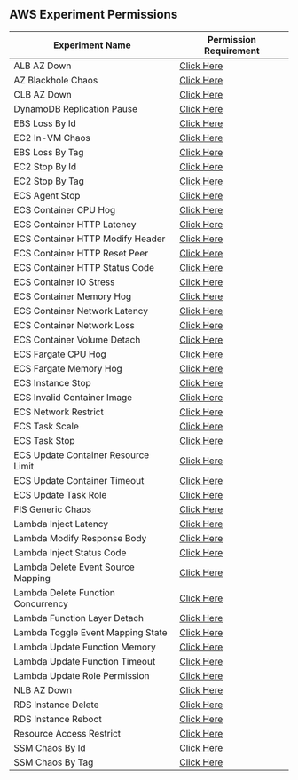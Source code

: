 ## AWS Experiment Permissions 

| Experiment Name                      | Permission Requirement                                   |
|--------------------------------------|----------------------------------------------------------|
| ALB AZ Down                          | [Click Here](alb-az-down/policy.json)                    |
| AZ Blackhole Chaos                   | [Click Here](az-blackhole-chaos/policy.json)             |
| CLB AZ Down                          | [Click Here](clb-az-down/policy.json)                    |
| DynamoDB Replication Pause           | [Click Here](dynamodb-replication-pause/policy.json)     |
| EBS Loss By Id                       | [Click Here](ebs-loss-by-id/policy.json)                 |
| EC2 In-VM Chaos                      | [Click Here](ec2-in-vm-chaos/policy.json)                 |
| EBS Loss By Tag                      | [Click Here](ebs-loss-by-tag/policy.json)                |
| EC2 Stop By Id                       | [Click Here](ec2-stop-by-id/policy.json)                 |
| EC2 Stop By Tag                      | [Click Here](ec2-stop-by-tag/policy.json)                |
| ECS Agent Stop                       | [Click Here](ecs-agent-stop/policy.json)                 |
| ECS Container CPU Hog                | [Click Here](ecs-container-cpu-hog/policy.json)          |
| ECS Container HTTP Latency           | [Click Here](ecs-container-http-latency/policy.json)     |
| ECS Container HTTP Modify Header     | [Click Here](ecs-container-http-modify-header/policy.json)|
| ECS Container HTTP Reset Peer        | [Click Here](ecs-container-http-reset-peer/policy.json)  |
| ECS Container HTTP Status Code       | [Click Here](ecs-container-http-status-code/policy.json) |
| ECS Container IO Stress              | [Click Here](ecs-container-io-stress/policy.json)        |
| ECS Container Memory Hog             | [Click Here](ecs-container-memory-hog/policy.json)       |
| ECS Container Network Latency        | [Click Here](ecs-container-network-latency/policy.json)  |
| ECS Container Network Loss           | [Click Here](ecs-container-network-loss/policy.json)     |
| ECS Container Volume Detach          | [Click Here](ecs-container-volume-detach/policy.json)    |
| ECS Fargate CPU Hog                  | [Click Here](ecs-fargate-cpu-hog/policy.json)            |
| ECS Fargate Memory Hog               | [Click Here](ecs-fargate-memory-hog/policy.json)         |
| ECS Instance Stop                    | [Click Here](ecs-instance-stop/policy.json)              |
| ECS Invalid Container Image          | [Click Here](ecs-invalid-container-image/policy.json)    |
| ECS Network Restrict                 | [Click Here](ecs-network-restrict/policy.json)           |
| ECS Task Scale                       | [Click Here](ecs-task-scale/policy.json)                 |
| ECS Task Stop                        | [Click Here](ecs-task-stop/policy.json)                  |
| ECS Update Container Resource Limit  | [Click Here](ecs-update-container-resource-limit/policy.json) |
| ECS Update Container Timeout         | [Click Here](ecs-update-container-timeout/policy.json)   |
| ECS Update Task Role                 | [Click Here](ecs-update-task-role/policy.json)           |
| FIS Generic Chaos                    | [Click Here](fis-generic-chaos/policy.json)              |
| Lambda Inject Latency                | [Click Here](lambda-inject-latency/policy.json)          |
| Lambda Modify Response Body          | [Click Here](lambda-modify-response-body/policy.json)    |
| Lambda Inject Status Code            | [Click Here](lambda-inject-status-code/policy.json)      |
| Lambda Delete Event Source Mapping   | [Click Here](lambda-delete-event-source-mapping/policy.json)|
| Lambda Delete Function Concurrency   | [Click Here](lambda-delete-function-concurrency/policy.json)|
| Lambda Function Layer Detach         | [Click Here](lambda-function-layer-detach/policy.json)   |
| Lambda Toggle Event Mapping State    | [Click Here](lambda-toggle-event-mapping-state/policy.json)|
| Lambda Update Function Memory        | [Click Here](lambda-update-function-memory/policy.json)  |
| Lambda Update Function Timeout       | [Click Here](lambda-update-function-timeout/policy.json) |
| Lambda Update Role Permission        | [Click Here](lambda-update-role-permission/policy.json)  |
| NLB AZ Down                          | [Click Here](nlb-az-down/policy.json)                    |
| RDS Instance Delete                  | [Click Here](rds-instance-delete/policy.json)            |
| RDS Instance Reboot                  | [Click Here](rds-instance-reboot/policy.json)            |
| Resource Access Restrict             | [Click Here](resource-access-restrict/policy.json)       |
| SSM Chaos By Id                      | [Click Here](ssm-chaos-by-id/policy.json)                |
| SSM Chaos By Tag                     | [Click Here](ssm-chaos-by-tag/policy.json)               |
